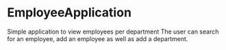 # EmployeeApplication
Simple application to view employees per department
The user can search for an employee, add an employee as well as add a department.
